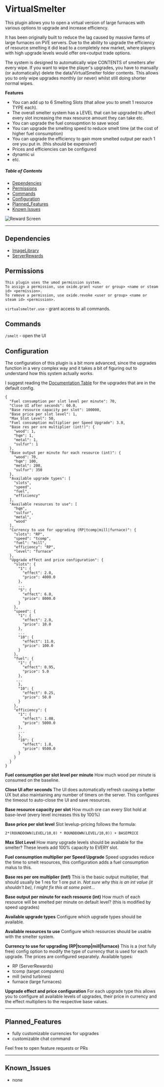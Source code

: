 # VirtualSmelter
This plugin allows you to open a virtual version of large furnaces with various options to upgrade and increase efficiency.

It has been originally built to reduce the lag caused by massive farms of large furnaces on PVE servers. 
Due to the ability to upgrade the efficiency of resource smelting it did lead to a completely new market, where players with
high upgrade levels would offer ore<output trade options.

The system is designed to automatically wipe CONTENTS of smelters afer every wipe. If you want to wipe the player's upgrades,
you have to manually (or automatically) delete the data/VirtualSmelter folder contents. This allows you to only wipe upgrades monthly (or never) 
whilst still doing shorter normal wipes.

**Features**
- You can add up to 6 Smelting Slots (that allow you to smelt 1 resource TYPE each).
- The overall smelter system has a LEVEL that can be upgraded to affect every slot increasing the max resource amount they can take etc.
- You can upgrade the fuel consupmtion to save wood
- You can upgrade the smelting speed to reduce smelt time (at the cost of higher fuel consumption)
- You can upgrade the efficiency to gain more smelted output per each 1 ore you put in. (this should be expensive!)
- Prices and efficiencies can be configured
- dynamic ui
- etc.




##### Table of Contents  
* [Dependencies](#Dependencies)  
* [Permissions](#Permissions)  
* [Commands](#Commands)  
* [Configuration](#Configuration)
* [Planned_Features](#Planned_Features) 
* [Known Issues](#Known_Issues) 

![Reward Screen](https://github.com/DocValerian/rust-plugins/blob/main/assets/VirtualSmelter.png?raw=true)

---

## Dependencies
- [ImageLibrary](https://umod.org/plugins/image-library)
- [ServerRewards](https://umod.org/plugins/server-rewards)

## Permissions
```
This plugin uses the umod permission system. 
To assign a permission, use oxide.grant <user or group> <name or steam id> <permission>. 
To remove a permission, use oxide.revoke <user or group> <name or steam id> <permission>.
```

``virtualsmelter.use`` - grant access to all commands.

## Commands
``/smelt`` - open the UI

## Configuration
The configuration of this plugin is a bit more advanced, since the upgrades function in a very complex way and it takes a bit of
figuring out to understand how this system actually works.

I suggest reading the [Documentation Table](https://docs.google.com/spreadsheets/d/e/2PACX-1vQVlNLpDDJaWPy5kvrhStpRM4wH21sAvogjTRqkybLXrySE5pkoRb_xDtYiI6f-GhHUHgHrrxxwGCIp/pubhtml)
for the upgrades that are in the default config.

```
{
  "Fuel consumption per slot level per minute": 70,
  "Close UI after seconds": 60.0,
  "Base resource capacity per slot": 100000,
  "Base price per slot level": 1,
  "Max Slot Level": 50,
  "Fuel consumption multiplier per Speed Upgrade": 3.0,
  "Base res per ore multiplier (int!)": {
    "wood": 1,
    "hqm": 1,
    "metal": 1,
    "sulfur": 1
  },
  "Base output per minute for each resource (int)": {
    "wood": 70,
    "hqm": 100,
    "metal": 200,
    "sulfur": 350
  },
  "Available upgrade types": [
    "slots",
    "speed",
    "fuel",
    "efficiency"
  ],
  "Available resources to use": [
    "hqm",
    "sulfur",
    "metal",
    "wood"
  ],
  "Currency to use for upgrading (RP|tcomp|mill|furnace)": {
    "slots": "RP",
    "speed": "tcomp",
    "fuel": "mill",
    "efficiency": "RP",
    "level": "furnace"
  },
  "Upgrade effect and price configuration": {
    "slots": {
      "1": {
        "effect": 2.0,
        "price": 4000.0
      },
      ...
      "5": {
        "effect": 6.0,
        "price": 8000.0
      }
    },
    "speed": {
      "1": {
        "effect": 2.0,
        "price": 10.0
      },
      ...
      "10": {
        "effect": 11.0,
        "price": 100.0
      }
    },
    "fuel": {
      "1": {
        "effect": 0.95,
        "price": 5.0
      },
     ...
      },
      "10": {
        "effect": 0.25,
        "price": 50.0
      }
    },
    "efficiency": {
      "1": {
        "effect": 1.08,
        "price": 5000.0
      },
      ...
      },
      "10": {
        "effect": 1.8,
        "price": 9500.0
      }
    }
  }
}
```
**Fuel consumption per slot level per minute**
How much wood per minute is consumed on the baseline.

**Close UI after seconds** 
The UI does automatically refresh causing a better UX but also maintaining any number of timers on the server. 
This configures the timeout to auto-close the UI and save resources.

**Base resource capacity per slot**
How much ore can every Slot hold at base-level (every level increases this by 100%)

**Base price per slot level**
Slot levelup-pricing follows the formula: 

``2*(ROUNDDOWN(LEVEL/10,0) * ROUNDDOWN(LEVEL/10,0)) + BASEPRICE``

**Max Slot Level**
How many upgrade levels should be available for the smelter? These levels add 100% capacity to EVERY slot.

**Fuel consumption multiplier per Speed Upgrade**
Speed upgrades reduce the time to smelt resources, this configuration adds a fuel consumption malus to this.

**Base res per ore multiplier (int!)**
This is the basic output multiplier, that should usually be 1 res for 1 ore put in. 
*Not sure why this is an int value (it shouldn't be), I might fix this at some point...*

**Base output per minute for each resource (int)**
How much of each resource will be smelted per minute on default level? (this is modified by speed upgrades)

**Available upgrade types**
Configure which upgrade types should be available.

**Available resources to use**
Configure which resources should be usable with the smelter system.

**Currency to use for upgrading (RP|tcomp|mill|furnace)**
This is a (not fully free) config option to modify the type of currency that is used for each upgrade. 
The prices are configured separately.
Available types:
- RP (ServerRewards)
- tcomp (target computers)
- mill (wind turbines)
- furnace (large furnaces)

**Upgrade effect and price configuration**
For each upgrade type this allows you to configure all available levels of upgrades, their price in currency and the 
effect multipliers to the respective base values.

---

## Planned_Features
* fully customizable currencies for upgrades
* customizable chat command

Feel free to open feature requests or PRs

---

## Known_Issues
* none

